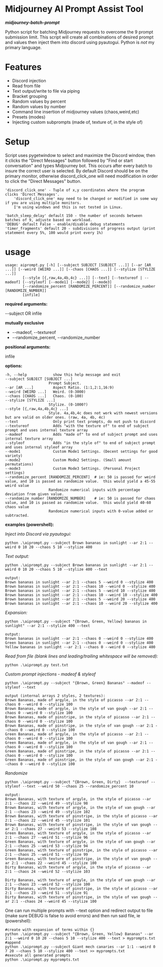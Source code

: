 # Midjourney AI Prompt Assist Tool
_**midjourney-batch-prompt**_

Python script for batching Midjourney requests to overcome the 9 prompt submission limit.  This script will
create all combinations of desired prompt and values then inject them into discord using pyautogui.  Python is _not_
my primary language.

# Features

* Discord injection
* Read from file
* Text output/write to file via piping
* Bracket grouping
* Random values by percent
* Random values by number
* Command line insertion of midjourney values (chaos,weird,etc)
* Presets (modes)
* Injecting custom subprompts (made of, texture of, in the style of)

# Setup

Script uses pygetwindow to select and maximize the Discord window, then it clicks the "Direct Messages" button followed by "Find or start conversation" and types Midjourney bot.  This occurs after every batch to insure the correct user is selected.  By default Discord should be on the primary monitor, otherwise discord_click_one will need modification in order to click the "Direct Messages" button.

    'discord_click_one' - Tuple of x,y coordinates where the program clicks 'Direct Messages'. 
        'discord_click_one' may need to be changed or modified in some way if you are using multiple monitors.  
        I'm using windows and this is not tested in Linux.
        
    'batch_sleep_delay' default 150 - the number of seconds between batches of 9, adjuste based on workload.
    'DEBUG' default False - enable/disable debug statements
    'timer_fragments' default 20 - subdivisions of progress output (print statement every 5%, 100 would print every 1%)

# usage
    usage: aiprompt.py [-h] [--subject SUBJECT [SUBJECT ...]] [--ar [AR ...]] [--weird [WEIRD ...]] [--chaos [CHAOS ...]] [--stylize [STYLIZE ...]] 
            [--style [{,raw,4a,4b,4c} ...]] [--text] [--textureof | --madeof] [--styleof] [--mode1] [--mode2] [--mode3] 
            [--randomize_percent [RANDOMIZE_PERCENT]] [--randomize_number [RANDOMIZE_NUMBER]]
            [infile]

**required arguments:**
  
  --subject OR infile

**mutually exclusive**
  
  * --madeof, --textureof
  * --randomize_percent, --randomize_number

**positional arguments:**
  
  infile

**options:**
  
    -h, --help            show this help message and exit
    --subject SUBJECT [SUBJECT ...]
                        Prompt Subject.
    --ar [AR ...]         Aspect Ratio. (1:1,2:1,16:9)
    --weird [WEIRD ...]   Weird. (0-3000)
    --chaos [CHAOS ...]   Chaos. (0-100)
    --stylize [STYLIZE ...]
                        Stylize. (0-1000?)
    --style [{,raw,4a,4b,4c} ...]
                        Style. 4a,4b,4c does not work with newest versions but are valid on older ones. (raw, 4a, 4b, 4c)
    --text                Only print text prompts, do not push to discord
    --textureof           Adds "with the texture of" to end of subject prompt and uses internal texture array
    --madeof              Adds "made of" to end of subject prompt and uses internal texture array
    --styleof             Adds "in the style of" to end of subject prompt and uses internal styleof array
    --mode1               Custom Mode1 Settings. (Decent settings for good variety)
    --mode2               Custom Mode2 Settings. (Small amount permutations)
    --mode3               Custom Mode3 Settings. (Personal Project settings)
    --randomize_percent [RANDOMIZE_PERCENT]  # ie: 50 is passed for weird value, and 10 is passed as randomize value.  this would yield a 45-55 weird value
                        Randomize numerical inputs with percentage deviation from given value.
    --randomize_number [RANDOMIZE_NUMBER]    # ie: 50 is passed for chaos value, and 10 is passed as randomize value.  this would yield 40-60 chaos value
                        Randomize numerical inputs with 0-value added or subtracted.

  **examples (powershell):**
  
  _Inject into Discord via pyautogui:_
  
    python .\aiprompt.py --subject Brown bananas in sunlight --ar 2:1 --weird 0 10 20 --chaos 5 10 --stylize 400
  
  _Text output:_
  
    python .\aiprompt.py --subject Brown bananas in sunlight --ar 2:1 --weird 0 10 20 --chaos 5 10 --stylize 400 --text

    output:
    Brown bananas in sunlight --ar 2:1 --chaos 5 --weird 0 --stylize 400
    Brown bananas in sunlight --ar 2:1 --chaos 10 --weird 0 --stylize 400
    Brown bananas in sunlight --ar 2:1 --chaos 5 --weird 10 --stylize 400
    Brown bananas in sunlight --ar 2:1 --chaos 10 --weird 10 --stylize 400
    Brown bananas in sunlight --ar 2:1 --chaos 5 --weird 20 --stylize 400
    Brown bananas in sunlight --ar 2:1 --chaos 10 --weird 20 --stylize 400

  _Expansion:_
  
    python .\aiprompt.py --subject "{Brown, Green, Yellow} bananas in sunlight" --ar 2:1 --stylize 400 --text

    output:
    Brown bananas in sunlight --ar 2:1 --chaos 0 --weird 0 --stylize 400
    Green bananas in sunlight --ar 2:1 --chaos 0 --weird 0 --stylize 400
    Yellow bananas in sunlight --ar 2:1 --chaos 0 --weird 0 --stylize 400

  _Read from file (blank lines and leading/trailing whitespace will be removed):_

    python .\aiprompt.py test.txt
  
  _Custom prompt injections - madeof & styleof_

    python .\aiprompt.py --subject "{Brown, Green} Bananas" --madeof --styleof --text

    output (internal arrays 2 styles, 2 textures):
    Brown Bananas, made of argyle, in the style of picasso --ar 2:1 --chaos 0 --weird 0 --stylize 100
    Brown Bananas, made of argyle, in the style of van gough --ar 2:1 --chaos 0 --weird 0 --stylize 100
    Brown Bananas, made of pinstripe, in the style of picasso --ar 2:1 --chaos 0 --weird 0 --stylize 100
    Brown Bananas, made of pinstripe, in the style of van gough --ar 2:1 --chaos 0 --weird 0 --stylize 100
    Green Bananas, made of argyle, in the style of picasso --ar 2:1 --chaos 0 --weird 0 --stylize 100
    Green Bananas, made of argyle, in the style of van gough --ar 2:1 --chaos 0 --weird 0 --stylize 100
    Green Bananas, made of pinstripe, in the style of picasso --ar 2:1 --chaos 0 --weird 0 --stylize 100
    Green Bananas, made of pinstripe, in the style of van gough --ar 2:1 --chaos 0 --weird 0 --stylize 100

  _Randomize_

    python .\aiprompt.py --subject "{Brown, Green, Dirty}  --textureof --styleof --text --weird 50 --chaos 25 --randomize_percent 10

    output:
    Brown Bananas, with texture of argyle, in the style of picasso --ar 2:1 --chaos 22 --weird 49 --stylize 98
    Brown Bananas, with texture of argyle, in the style of van gough --ar 2:1 --chaos 23 --weird 49 --stylize 102
    Brown Bananas, with texture of pinstripe, in the style of picasso --ar 2:1 --chaos 22 --weird 45 --stylize 101
    Brown Bananas, with texture of pinstripe, in the style of van gough --ar 2:1 --chaos 27 --weird 53 --stylize 108
    Green Bananas, with texture of argyle, in the style of picasso --ar 2:1 --chaos 27 --weird 51 --stylize 96
    Green Bananas, with texture of argyle, in the style of van gough --ar 2:1 --chaos 25 --weird 53 --stylize 94
    Green Bananas, with texture of pinstripe, in the style of picasso --ar 2:1 --chaos 25 --weird 51 --stylize 99
    Green Bananas, with texture of pinstripe, in the style of van gough --ar 2:1 --chaos 22 --weird 45 --stylize 100
    Dirty Bananas, with texture of argyle, in the style of picasso --ar 2:1 --chaos 24 --weird 52 --stylize 103

    Dirty Bananas, with texture of argyle, in the style of van gough --ar 2:1 --chaos 23 --weird 52 --stylize 100
    Dirty Bananas, with texture of pinstripe, in the style of picasso --ar 2:1 --chaos 23 --weird 51 --stylize 91
    Dirty Bananas, with texture of pinstripe, in the style of van gough --ar 2:1 --chaos 24 --weird 45 --stylize 100

  One can run multiple prompts with --text option and redirect output to file (make sure DEBUG is false to avoid errors) and then run
  said file, ie (powershell):

    #create with expansion of terms within {}
    python .\aiprompt.py --subject "{Brown, Green, Yellow} Bananas" --ar 2:1 --weird 0 10 20 --chaos 5 10 --stylize 400 --text > myprompts.txt
    #append
    python .\aiprompt.py --subject Giant mech canaries --ar 1:1 --weird 0 7 20 --chaos 5 10 --stylize 400 --text >> myprompts.txt
    #execute all generated prompts
    python .\aiprompt.py myprompts.txt
